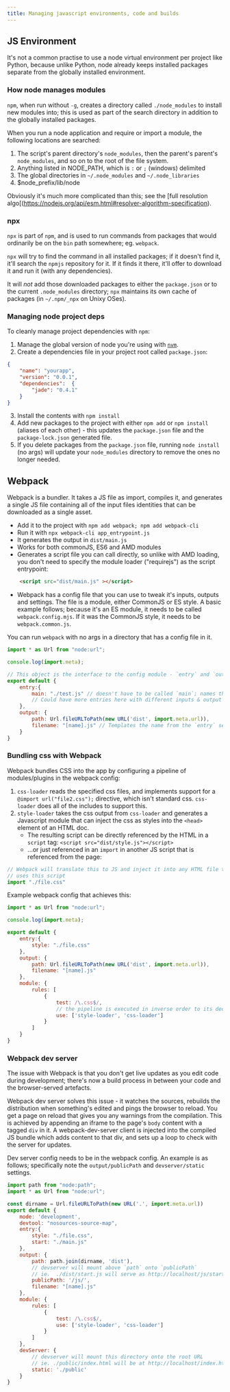 ```yaml
---
title: Managing javascript environments, code and builds
---
```


## JS Environment

It's not a common practise to use a node virtual environment per project like Python, because unlike Python, node already keeps installed packages separate from the globally installed environment.

### How node manages modules

`npm`, when run without `-g`, creates a directory called `./node_modules` to install new modules into; this is used as part of the search directory in addition to the globally installed packages.

When you run a node application and require or import a module, the following locations are searched:
1. The script's parent directory's `node_modules`, then the parent's parent's `node_modules`, and so on to the root of the file system.
1. Anything listed in NODE_PATH, which is `:` or `;` (windows) delimited
1. The global directories in `~/.node_modules` and `~/.node_libraries`
1. $node_prefix/lib/node

Obviously it's much more complicated than this; see the [full resolution algo[(https://nodejs.org/api/esm.html#resolver-algorithm-specification).

### npx

`npx` is part of `npm`, and is used to run commands from packages that would ordinarily be on the `bin` path somewhere; eg. `webpack`.

`npx` will try to find the command in all installed packages; if it doesn't find it, it'll search the `npmjs` repository for it. If it finds it there, it'll offer to download it and run it (with any dependencies).

It will *not* add those downloaded packages to either the `package.json` or to the current `.node_modules` directory; `npx` maintains its own cache of packages (in `~/.npm/_npx` on Unixy OSes).

### Managing node project deps

To cleanly manage project dependencies with `npm`:
1. Manage the global version of node you're using with [`nvm`](https://github.com/nvm-sh/nvm#installing-and-updating).
2. Create a dependencies file in your project root called `package.json`:

```json
{ 
    "name": "yourapp", 
    "version": "0.0.1", 
    "dependencies":  {
        "jade": "0.4.1"
    }
}
```
3. Install the contents with `npm install`
4. Add new packages to the project with either `npm add` or `npm install` (aliases of each other) - this updates the `package.json` file and the `package-lock.json` generated file.
5. If you delete packages from the `package.json` file, running `node install` (no args) will update your `node_modules` directory to remove the ones no longer needed.


## Webpack

Webpack is a bundler. It takes a JS file as import, compiles it, and generates a single JS file containing all of the input files identities that can be downloaded as a single asset.

* Add it to the project with `npm add webpack; npm add webpack-cli`
* Run it with `npx webpack-cli app_entrypoint.js`
* It generates the output in `dist/main.js`
* Works for both commonJS, ES6 and AMD modules
* Generates a script file you can call directly, so unlike with AMD loading, you don't need to specify the module loader ("requirejs") as the script entrypoint:

```html
    <script src="dist/main.js" ></script>
```

* Webpack has a config file that you can use to tweak it's inputs, outputs and settings. The file is a module, either CommonJS or ES style. A basic example follows; because it's an ES module, it needs to be called `webpack.config.mjs`. If it was the CommonJS style, it needs to be `webpack.common.js`.

You can run `webpack` with no args in a directory that has a config file in it.

```js
import * as Url from "node:url";

console.log(import.meta);

// This object is the interface to the config module - `entry` and `output`.
export default {
    entry:{
        main: "./test.js" // doesn't have to be called `main`; names the output js
        // Could have more entries here with different inputs & output names
    },
    output: {
        path: Url.fileURLToPath(new URL('dist', import.meta.url)),
        filename: "[name].js" // Templates the name from the `entry` section
    }
}
```

### Bundling css with Webpack

Webpack bundles CSS into the app by configuring a pipeline of modules/plugins in the webpack config:
1. `css-loader` reads the specified css files, and implements support for a `@import url("file2.css");` directive, which isn't standard css. `css-loader` does all of the includes to support this.
2. `style-loader` takes the css output from `css-loader` and generates a Javascript module that can inject the css as styles into the `<head>` element of an HTML doc.
    * The resulting script can be directly referenced by the HTML in a `script` tag: `<script src="dist/style.js"></script>`
    * ...or just referenced in an `import` in another JS script that is referenced from the page:

```js
// Webpack will translate this to JS and inject it into any HTML file that 
// uses this script
import "./file.css" 
```

Example webpack config that achieves this:

```js
import * as Url from "node:url";

console.log(import.meta);

export default {
    entry:{
        style: "./file.css"
    },
    output: {
        path: Url.fileURLToPath(new URL('dist', import.meta.url)),
        filename: "[name].js"
    },
    module: {
        rules: [
            {
                test: /\.css$/,
                // the pipeline is executed in inverse order to its declaration
                use: ['style-loader', 'css-loader']
            }
        ]
    }
}
```

### Webpack dev server

The issue with Webpack is that you don't get live updates as you edit code during development; there's now a build process in between your code and the browser-served artefacts.

Webpack dev server solves this issue - it watches the sources, rebuilds the distribution when something's edited and pings the browser to reload. You get a page on reload that gives you any warnings from the compilation. This is achieved by appending an iframe to the page's `body` content with a tagged `div` in it. A webpack-dev-server client is injected into the compiled JS bundle which adds content to that div, and sets up a loop to check with the server for updates.

Dev server config needs to be in the webpack config. An example is as follows; specifically note the `output/publicPath` and `devserver/static` settings.

```js
import path from "node:path";
import * as Url from "node:url";

const dirname = Url.fileURLToPath(new URL('.', import.meta.url))
export default {
    mode: 'development',
    devtool: "nosources-source-map",
    entry:{
        style: "./file.css",
        start: "./main.js"
    },
    output: {
        path: path.join(dirname, 'dist'),
        // devserver will mount above `path` onto `publicPath`
        // ie.  ./dist/start.js will serve as http://localhost/js/start.js
        publicPath: '/js/', 
        filename: "[name].js"
    },
    module: {
        rules: [
            {
                test: /\.css$/,
                use: ['style-loader', 'css-loader']
            }
        ]
    },
    devServer: {
        // devserver will mount this directory onto the root URL
        // ie. ./public/index.html will be at http://localhost/index.html
        static: './public'
    }
}
```